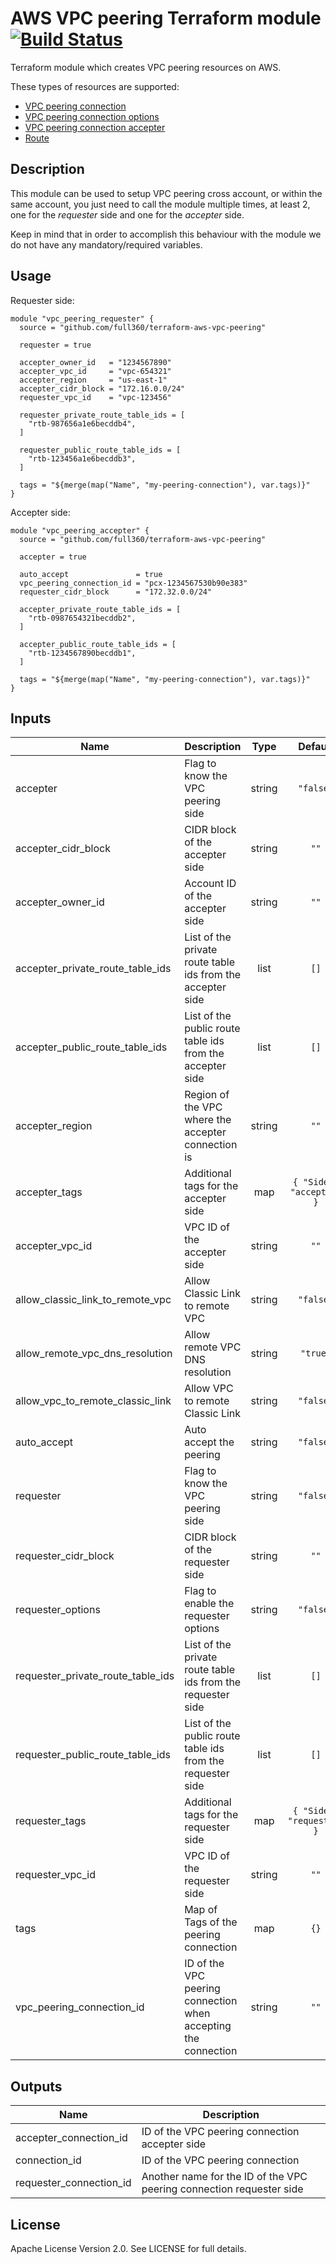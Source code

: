 # AWS VPC peering Terraform module [![Build Status](https://travis-ci.org/full360/terraform-aws-vpc-peering.svg?branch=master)](https://travis-ci.org/full360/terraform-aws-vpc-peering)

Terraform module which creates VPC peering resources on AWS.

These types of resources are supported:

- [VPC peering connection][vpc-peering]
- [VPC peering connection options][vpc-peering-options]
- [VPC peering connection accepter][vpc-peering-accepter]
- [Route][aws-route]

## Description

This module can be used to setup VPC peering cross account, or within the same
account, you just need to call the module multiple times, at least 2, one for
the _requester_ side and one for the _accepter_ side.

Keep in mind that in order to accomplish this behaviour with the module we do
not have any mandatory/required variables.

## Usage

Requester side:

```hcl
module "vpc_peering_requester" {
  source = "github.com/full360/terraform-aws-vpc-peering"

  requester = true

  accepter_owner_id   = "1234567890"
  accepter_vpc_id     = "vpc-654321"
  accepter_region     = "us-east-1"
  accepter_cidr_block = "172.16.0.0/24"
  requester_vpc_id    = "vpc-123456"

  requester_private_route_table_ids = [
    "rtb-987656a1e6becddb4",
  ]

  requester_public_route_table_ids = [
    "rtb-123456a1e6becddb3",
  ]

  tags = "${merge(map("Name", "my-peering-connection"), var.tags)}"
}
```

Accepter side:

```hcl
module "vpc_peering_accepter" {
  source = "github.com/full360/terraform-aws-vpc-peering"

  accepter = true

  auto_accept               = true
  vpc_peering_connection_id = "pcx-1234567530b90e383"
  requester_cidr_block      = "172.32.0.0/24"

  accepter_private_route_table_ids = [
    "rtb-0987654321becddb2",
  ]

  accepter_public_route_table_ids = [
    "rtb-1234567890becddb1",
  ]

  tags = "${merge(map("Name", "my-peering-connection"), var.tags)}"
}
```

<!-- BEGINNING OF PRE-COMMIT-TERRAFORM DOCS HOOK -->
## Inputs

| Name | Description | Type | Default | Required |
|------|-------------|:----:|:-----:|:-----:|
| accepter | Flag to know the VPC peering side | string | `"false"` | no |
| accepter\_cidr\_block | CIDR block of the accepter side | string | `""` | no |
| accepter\_owner\_id | Account ID of the accepter side | string | `""` | no |
| accepter\_private\_route\_table\_ids | List of the private route table ids from the accepter side | list | `[]` | no |
| accepter\_public\_route\_table\_ids | List of the public route table ids from the accepter side | list | `[]` | no |
| accepter\_region | Region of the VPC where the accepter connection is | string | `""` | no |
| accepter\_tags | Additional tags for the accepter side | map | `{ "Side": "accepter" }` | no |
| accepter\_vpc\_id | VPC ID of the accepter side | string | `""` | no |
| allow\_classic\_link\_to\_remote\_vpc | Allow Classic Link to remote VPC | string | `"false"` | no |
| allow\_remote\_vpc\_dns\_resolution | Allow remote VPC DNS resolution | string | `"true"` | no |
| allow\_vpc\_to\_remote\_classic\_link | Allow VPC to remote Classic Link | string | `"false"` | no |
| auto\_accept | Auto accept the peering | string | `"false"` | no |
| requester | Flag to know the VPC peering side | string | `"false"` | no |
| requester\_cidr\_block | CIDR block of the requester side | string | `""` | no |
| requester\_options | Flag to enable the requester options | string | `"false"` | no |
| requester\_private\_route\_table\_ids | List of the private route table ids from the requester side | list | `[]` | no |
| requester\_public\_route\_table\_ids | List of the public route table ids from the requester side | list | `[]` | no |
| requester\_tags | Additional tags for the requester side | map | `{ "Side": "requester" }` | no |
| requester\_vpc\_id | VPC ID of the requester side | string | `""` | no |
| tags | Map of Tags of the peering connection | map | `{}` | no |
| vpc\_peering\_connection\_id | ID of the VPC peering connection when accepting the connection | string | `""` | no |

## Outputs

| Name | Description |
|------|-------------|
| accepter\_connection\_id | ID of the VPC peering connection accepter side |
| connection\_id | ID of the VPC peering connection |
| requester\_connection\_id | Another name for the ID of the VPC peering connection requester side |

<!-- END OF PRE-COMMIT-TERRAFORM DOCS HOOK -->

## License

Apache License Version 2.0. See LICENSE for full details.

[vpc-peering]: https://www.terraform.io/docs/providers/aws/r/vpc_peering.html
[vpc-peering-options]: https://www.terraform.io/docs/providers/aws/r/vpc_peering_options.html
[vpc-peering-accepter]: https://www.terraform.io/docs/providers/aws/r/vpc_peering_accepter.html
[aws-route]: https://www.terraform.io/docs/providers/aws/r/route.html
